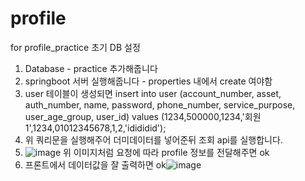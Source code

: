 # profile
for profile_practice
초기 DB 설정
1. Database - practice 추가해줍니다
2. springboot 서버 실행해줍니다 - properties 내에서 create 여야함
3. user 테이블이 생성되면 insert into user (account_number, asset, auth_number, name, password, phone_number, service_purpose, user_age_group, user_id) values (1234,500000,1234,'회원1',1234,01012345678,1,2,'idididid');
4. 위 쿼리문을 실행해주어 더미데이터를 넣어준뒤 조회 api를 실행합니다.
5. ![image](https://github.com/Woorifisa-Finalproject-4team/profile/assets/131724311/e2571c40-21e3-40e2-be48-d997fef12c1e) 위 이미지처럼 요청에 따라 profile 정보를 전달해주면 ok
6. 프론트에서 데이터값을 잘 출력하면 ok![image](https://github.com/Woorifisa-Finalproject-4team/profile/assets/131724311/d370c97a-09d9-4284-af80-84ea4169c878)
